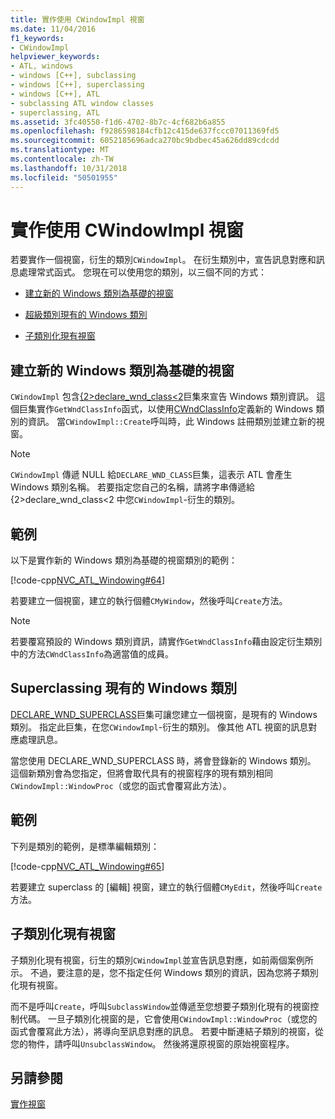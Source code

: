 ```yaml
---
title: 實作使用 CWindowImpl 視窗
ms.date: 11/04/2016
f1_keywords:
- CWindowImpl
helpviewer_keywords:
- ATL, windows
- windows [C++], subclassing
- windows [C++], superclassing
- windows [C++], ATL
- subclassing ATL window classes
- superclassing, ATL
ms.assetid: 3fc40550-f1d6-4702-8b7c-4cf682b6a855
ms.openlocfilehash: f9286598184cfb12c415de637fccc07011369fd5
ms.sourcegitcommit: 6052185696adca270bc9bdbec45a626dd89cdcdd
ms.translationtype: MT
ms.contentlocale: zh-TW
ms.lasthandoff: 10/31/2018
ms.locfileid: "50501955"
---
```

# <a name="implementing-a-window-with-cwindowimpl"></a>實作使用 CWindowImpl 視窗

若要實作一個視窗，衍生的類別`CWindowImpl`。 在衍生類別中，宣告訊息對應和訊息處理常式函式。 您現在可以使用您的類別，以三個不同的方式：

- [建立新的 Windows 類別為基礎的視窗](#_atl_creating_a_window_based_on_a_new_windows_class)

- [超級類別現有的 Windows 類別](#_atl_superclassing_an_existing_windows_class)

- [子類別化現有視窗](#_atl_subclassing_an_existing_window)

##  <a name="_atl_creating_a_window_based_on_a_new_windows_class"></a> 建立新的 Windows 類別為基礎的視窗

`CWindowImpl` 包含[{2&gt;declare_wnd_class&lt;2](reference/window-class-macros.md#declare_wnd_class)巨集來宣告 Windows 類別資訊。 這個巨集實作`GetWndClassInfo`函式，以使用[CWndClassInfo](../atl/reference/cwndclassinfo-class.md)定義新的 Windows 類別的資訊。 當`CWindowImpl::Create`呼叫時，此 Windows 註冊類別並建立新的視窗。

> [!NOTE]
>  `CWindowImpl` 傳遞 NULL 給`DECLARE_WND_CLASS`巨集，這表示 ATL 會產生 Windows 類別名稱。 若要指定您自己的名稱，請將字串傳遞給 {2&gt;declare_wnd_class&lt;2 中您`CWindowImpl`-衍生的類別。

## <a name="example"></a>範例

以下是實作新的 Windows 類別為基礎的視窗類別的範例：

[!code-cpp[NVC_ATL_Windowing#64](../atl/codesnippet/cpp/implementing-a-window-with-cwindowimpl_1.h)]

若要建立一個視窗，建立的執行個體`CMyWindow`，然後呼叫`Create`方法。

> [!NOTE]
>  若要覆寫預設的 Windows 類別資訊，請實作`GetWndClassInfo`藉由設定衍生類別中的方法`CWndClassInfo`為適當值的成員。

##  <a name="_atl_superclassing_an_existing_windows_class"></a> Superclassing 現有的 Windows 類別

[DECLARE_WND_SUPERCLASS](reference/window-class-macros.md#declare_wnd_superclass)巨集可讓您建立一個視窗，是現有的 Windows 類別。 指定此巨集，在您`CWindowImpl`-衍生的類別。 像其他 ATL 視窗的訊息對應處理訊息。

當您使用 DECLARE_WND_SUPERCLASS 時，將會登錄新的 Windows 類別。 這個新類別會為您指定，但將會取代具有的視窗程序的現有類別相同`CWindowImpl::WindowProc`（或您的函式會覆寫此方法）。

## <a name="example"></a>範例

下列是類別的範例，是標準編輯類別：

[!code-cpp[NVC_ATL_Windowing#65](../atl/codesnippet/cpp/implementing-a-window-with-cwindowimpl_2.h)]

若要建立 superclass 的 [編輯] 視窗，建立的執行個體`CMyEdit`，然後呼叫`Create`方法。

##  <a name="_atl_subclassing_an_existing_window"></a> 子類別化現有視窗

子類別化現有視窗，衍生的類別`CWindowImpl`並宣告訊息對應，如前兩個案例所示。 不過，要注意的是，您不指定任何 Windows 類別的資訊，因為您將子類別化現有視窗。

而不是呼叫`Create`，呼叫`SubclassWindow`並傳遞至您想要子類別化現有的視窗控制代碼。 一旦子類別化視窗的是，它會使用`CWindowImpl::WindowProc`（或您的函式會覆寫此方法），將導向至訊息對應的訊息。 若要中斷連結子類別的視窗，從您的物件，請呼叫`UnsubclassWindow`。 然後將還原視窗的原始視窗程序。

## <a name="see-also"></a>另請參閱

[實作視窗](../atl/implementing-a-window.md)

